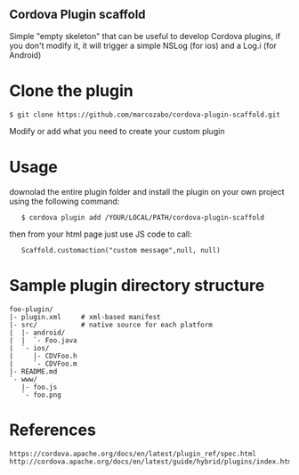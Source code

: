 ## Cordova Plugin scaffold

Simple "empty skeleton" that can be useful to develop Cordova plugins, if you don't modify it, it will trigger a simple NSLog (for ios) and a Log.i (for Android)


# Clone the plugin

    $ git clone https://github.com/marcozabo/cordova-plugin-scaffold.git

Modify or add what you need to create your custom plugin

# Usage
downolad the entire plugin folder and install the plugin on your own project using the following command:
```
   $ cordova plugin add /YOUR/LOCAL/PATH/cordova-plugin-scaffold
```

then from your html page just use JS code to call:

```
   Scaffold.customaction("custom message",null, null)
```   



# Sample plugin directory structure

```
foo-plugin/
|- plugin.xml     # xml-based manifest
|- src/           # native source for each platform
|  |- android/
|  |  `- Foo.java
|  `- ios/
|     |- CDVFoo.h
|     `- CDVFoo.m
|- README.md
`- www/
   |- foo.js
   `- foo.png
```
    

# References

    https://cordova.apache.org/docs/en/latest/plugin_ref/spec.html
    http://cordova.apache.org/docs/en/latest/guide/hybrid/plugins/index.html
